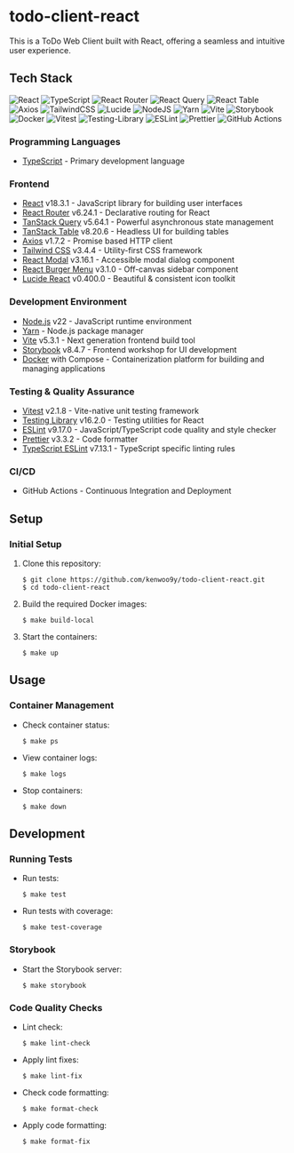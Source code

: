 # todo-client-react

This is a ToDo Web Client built with React, offering a seamless and intuitive user experience.

## Tech Stack
![React](https://img.shields.io/badge/react-%2320232a.svg?style=for-the-badge&logo=react&logoColor=%2361DAFB)
![TypeScript](https://img.shields.io/badge/typescript-%23007ACC.svg?style=for-the-badge&logo=typescript&logoColor=white)
![React Router](https://img.shields.io/badge/React_Router-CA4245?style=for-the-badge&logo=react-router&logoColor=white)
![React Query](https://img.shields.io/badge/-React%20Query-FF4154?style=for-the-badge&logo=react%20query&logoColor=white)
![React Table](https://img.shields.io/badge/React%20Table-FF4154.svg?style=for-the-badge&logo=React-Table&logoColor=white)
![Axios](https://img.shields.io/badge/Axios-5A29E4.svg?style=for-the-badge&logo=Axios&logoColor=white)
![TailwindCSS](https://img.shields.io/badge/tailwindcss-%2338B2AC.svg?style=for-the-badge&logo=tailwind-css&logoColor=white)
![Lucide](https://img.shields.io/badge/Lucide-F56565.svg?style=for-the-badge&logo=Lucide&logoColor=white)
![NodeJS](https://img.shields.io/badge/node.js-6DA55F?style=for-the-badge&logo=node.js&logoColor=white)
![Yarn](https://img.shields.io/badge/yarn-%232C8EBB.svg?style=for-the-badge&logo=yarn&logoColor=white)
![Vite](https://img.shields.io/badge/vite-%23646CFF.svg?style=for-the-badge&logo=vite&logoColor=white)
![Storybook](https://img.shields.io/badge/-Storybook-FF4785?style=for-the-badge&logo=storybook&logoColor=white)
![Docker](https://img.shields.io/badge/docker-%230db7ed.svg?style=for-the-badge&logo=docker&logoColor=white)
![Vitest](https://img.shields.io/badge/-Vitest-252529?style=for-the-badge&logo=vitest&logoColor=FCC72B)
![Testing-Library](https://img.shields.io/badge/-TestingLibrary-%23E33332?style=for-the-badge&logo=testing-library&logoColor=white)
![ESLint](https://img.shields.io/badge/ESLint-4B3263?style=for-the-badge&logo=eslint&logoColor=white)
![Prettier](https://img.shields.io/badge/prettier-%23F7B93E.svg?style=for-the-badge&logo=prettier&logoColor=black)
![GitHub Actions](https://img.shields.io/badge/github%20actions-%232671E5.svg?style=for-the-badge&logo=githubactions&logoColor=white)

### Programming Languages
- [TypeScript](https://www.typescriptlang.org/) - Primary development language

### Frontend
- [React](https://react.dev/) v18.3.1 - JavaScript library for building user interfaces
- [React Router](https://reactrouter.com/) v6.24.1 - Declarative routing for React
- [TanStack Query](https://tanstack.com/query/latest) v5.64.1 - Powerful asynchronous state management
- [TanStack Table](https://tanstack.com/table/latest) v8.20.6 - Headless UI for building tables
- [Axios](https://axios-http.com/) v1.7.2 - Promise based HTTP client
- [Tailwind CSS](https://tailwindcss.com/) v3.4.4 - Utility-first CSS framework
- [React Modal](https://reactcommunity.org/react-modal/) v3.16.1 - Accessible modal dialog component
- [React Burger Menu](https://negomi.github.io/react-burger-menu/) v3.1.0 - Off-canvas sidebar component
- [Lucide React](https://lucide.dev/) v0.400.0 - Beautiful & consistent icon toolkit

### Development Environment
- [Node.js](https://nodejs.org/) v22 - JavaScript runtime environment
- [Yarn](https://yarnpkg.com/) - Node.js package manager
- [Vite](https://vitejs.dev/) v5.3.1 - Next generation frontend build tool
- [Storybook](https://storybook.js.org/) v8.4.7 - Frontend workshop for UI development
- [Docker](https://www.docker.com/) with Compose - Containerization platform for building and managing applications

### Testing & Quality Assurance
- [Vitest](https://vitest.dev/) v2.1.8 - Vite-native unit testing framework
- [Testing Library](https://testing-library.com/docs/react-testing-library/intro/) v16.2.0 - Testing utilities for React
- [ESLint](https://eslint.org/) v9.17.0 - JavaScript/TypeScript code quality and style checker
- [Prettier](https://prettier.io/) v3.3.2 - Code formatter
- [TypeScript ESLint](https://typescript-eslint.io/) v7.13.1 - TypeScript specific linting rules

### CI/CD
- GitHub Actions - Continuous Integration and Deployment

## Setup
### Initial Setup
1. Clone this repository:
    ```
    $ git clone https://github.com/kenwoo9y/todo-client-react.git
    $ cd todo-client-react
    ```

2. Build the required Docker images:
    ```
    $ make build-local
    ```

3. Start the containers:
    ```
    $ make up
    ```

## Usage
### Container Management
- Check container status:
    ```
    $ make ps
    ```
- View container logs:
    ```
    $ make logs
    ```
- Stop containers:
    ```
    $ make down
    ```

## Development
### Running Tests
- Run tests:
    ```
    $ make test
    ```
- Run tests with coverage:
    ```
    $ make test-coverage
    ```

### Storybook
- Start the Storybook server:
    ```
    $ make storybook
    ```

### Code Quality Checks
- Lint check:
    ```
    $ make lint-check
    ```
- Apply lint fixes:
    ```
    $ make lint-fix
    ```
- Check code formatting:
    ```
    $ make format-check
    ```
- Apply code formatting:
    ```
    $ make format-fix
    ```

